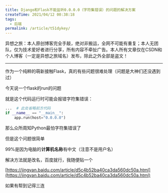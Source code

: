 ```yaml
---
title: Django和Flask不能监听0.0.0.0（字符集错误）的问题的解决方案
createTime: 2021/04/12 00:38:18
tags:
  - 后端
permalink: /article/t51dykey/
---
```


异想之旅：本人原创博客完全手敲，绝对非搬运，全网不可能有重复；本人无团队，仅为技术爱好者进行分享，所有内容不牵扯广告。本人所有文章仅在CSDN和个人博客（一定是异想之旅域名）发布，除此之外全部是盗文！

------

作为一个纯粹的萌新接触Flask，真的有些问题很难处理（问题是大神们还没遇到过）

今天说一个flask的run的问题

就是这个代码运行时可能会报错字符集错误：

```python
...  # 此处省略前方代码
if __name__ == "__main__":
	app.run(host="0.0.0.0")
```

那么众所周知Python最怕字符集错误了

但是这个问题很简单

99%是因为电脑的**计算机名称**有中文（注意不是用户名）

解决方法就是改名，百度就行，我随便贴一个

[https://jingyan.baidu.com/article/d5c4b52ba40ca3da560dc50a.html](https://jingyan.baidu.com/article/d5c4b52ba40ca3da560dc50a.html)

如果有帮到记得三连
